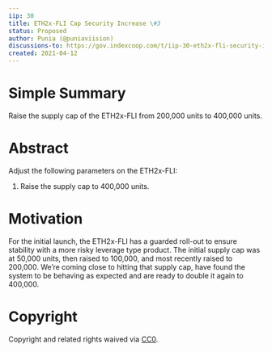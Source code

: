 ```yaml
---
iip: 30
title: ETH2x-FLI Cap Security Increase \#3
status: Proposed
author: Punia (@puniaviision)
discussions-to: https://gov.indexcoop.com/t/iip-30-eth2x-fli-security-increase-3/1207
created: 2021-04-12
---
```


# Simple Summary

Raise the supply cap of the ETH2x-FLI from 200,000 units to 400,000 units.

# Abstract

Adjust the following parameters on the ETH2x-FLI:

1. Raise the supply cap to 400,000 units.

# Motivation

For the initial launch, the ETH2x-FLI has a guarded roll-out to ensure stability with a more risky leverage type product. The initial supply cap was at 50,000 units, then raised to 100,000, and most recently raised to 200,000. We’re coming close to hitting that supply cap, have found the system to be behaving as expected and are ready to double it again to 400,000.

# Copyright

Copyright and related rights waived via [CC0](https://creativecommons.org/publicdomain/zero/1.0/).
